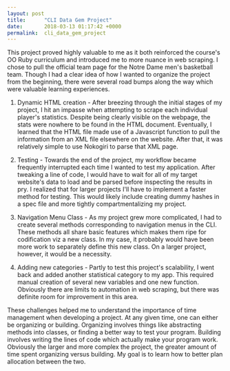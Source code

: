 ```yaml
---
layout: post
title:      "CLI Data Gem Project"
date:       2018-03-13 01:17:42 +0000
permalink:  cli_data_gem_project
---
```



This project proved highly valuable to me as it both reinforced the course's OO Ruby curriculum and introduced  me to more nuance in web scraping. I chose to pull the official team page for the Notre Dame men's basketball team. Though I had a clear idea of how I wanted to organize the project from the beginning, there were several road bumps along the way which were valuable learning experiences.

1. Dynamic HTML creation - After breezing through the initial stages of my project, I hit an impasse when attempting to scrape each individual player's statistics. Despite being clearly visible on the webpage, the stats were nowhere to be found in the HTML document. Eventually, I learned that the HTML file made use of a Javascript function to pull the information from an XML file elsewhere on the website. After that, it was relatively simple to use Nokogiri to parse that XML page.

2. Testing - Towards the end of the project, my workflow became frequently interrupted each time I wanted to test my application. After tweaking a line of code, I would have to wait for all of my target website's data to load and be parsed before inspecting the results in pry. I realized that for larger projects I'll have to implement a faster method for testing. This would likely include creating dummy hashes in a spec file and more tightly compartmentalizing my project. 

3. Navigation Menu Class - As my project grew more complicated, I had to create several methods corresponding to navigation menus in the CLI. These methods all share basic features which makes them ripe for codification viz a new class. In my case, it probably would have been more work to separately define this new class. On a larger project, however, it would be a necessity.

4. Adding new categories - Partly to test this project's scalability, I went back and added another statistical category to my app. This required manual creation of several new variables and one new function. Obviously there are limits to automation in web scraping, but there was definite room for improvement in this area. 


These challenges helped me to understand the importance of time management when developing a project. At any given time, one can either be organizing or building. Organizing involves things like abstracting methods into classes, or finding a better way to test your program. Building involves writing the lines of code which actually make your program work. Obviously the larger and more complex the project, the greater amount of time spent organizing versus building. My goal is to learn how to better plan allocation between the two.


